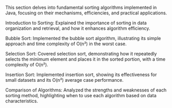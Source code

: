 This section delves into fundamental sorting algorithms implemented in Java, focusing on their mechanisms, efficiencies, and practical applications.

Introduction to Sorting: Explained the importance of sorting in data organization and retrieval, and how it enhances algorithm efficiency.

Bubble Sort: Implemented the bubble sort algorithm, illustrating its simple approach and time complexity of O(n²) in the worst case.

Selection Sort: Covered selection sort, demonstrating how it repeatedly selects the minimum element and places it in the sorted portion, with a time complexity of O(n²).

Insertion Sort: Implemented insertion sort, showing its effectiveness for small datasets and its O(n²) average case performance.

Comparison of Algorithms: Analyzed the strengths and weaknesses of each sorting method, highlighting when to use each algorithm based on data characteristics.
